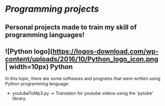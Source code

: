 # *Programming projects*

## Personal projects made to train my skill of programming languages!

## ![Python logo](https://logos-download.com/wp-content/uploads/2016/10/Python_logo_icon.png | width=10px) Python
In this topic, there are some softwares and programs that were written using Python programming language:
* youtubeToMp3.py -> Translator for youtube videos using the 'pytube' library.

